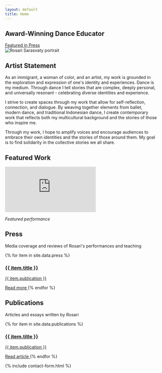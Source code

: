 ```yaml
---
layout: default
title: Home
---
```


<!-- Hero Section -->
<section class="gradient-bg py-20">
  <div class="max-w-6xl mx-auto px-4">
    <div class="grid md:grid-cols-2 gap-12 items-center">
      <div class="text-center md:text-left">
        <h1 class="text-4xl md:text-6xl font-quicksand font-bold text-white mb-4">
          Award-Winning Dance Educator
        </h1>
        <div class="mt-8">
          <a href="#press" class="inline-block bg-white text-rose px-8 py-3 rounded-full font-medium hover:bg-gray-100 transition text-lg">
            Featured in Press
          </a>
        </div>
      </div>
      <div class="flex justify-center">
        <img src="{{ '/assets/img/rosari-profile.png' | relative_url }}" 
             alt="Rosari Sarasvaty portrait" 
             class="rounded-lg shadow-2xl max-w-full h-auto">
      </div>
    </div>
  </div>
</section>

<!-- Artist Statement -->
<section class="py-16">
  <div class="max-w-4xl mx-auto px-4">
    <h2 class="text-3xl font-quicksand font-bold text-center mb-8">Artist Statement</h2>
    <div class="prose prose-lg max-w-none text-gray-700">
      <p>
        As an immigrant, a woman of color, and an artist, my work is grounded in the exploration and expression of one's identity and experiences. Dance is my medium. Through dance I tell stories that are complex, deeply personal, and universally resonant - celebrating diverse identities and experience.
      </p>
      <p>
        I strive to create spaces through my work that allow for self-reflection, connection, and dialogue. By weaving together elements from ballet, modern dance, and traditional Indonesian dance, I create contemporary work that reflects both my multicultural background and the stories of those who inspire me.
      </p>
      <p>
        Through my work, I hope to amplify voices and encourage audiences to embrace their own identities and the stories of those around them. My goal is to find solidarity in the collective stories we all share.
      </p>
    </div>
  </div>
</section>

<!-- Featured Video -->
<section class="bg-gray-50 py-16">
  <div class="max-w-4xl mx-auto px-4">
    <h2 class="text-3xl font-quicksand font-bold text-center mb-8">Featured Work</h2>
    <div class="relative pb-[56.25%] h-0 overflow-hidden rounded-lg shadow-lg">
      <iframe src="https://www.youtube.com/embed/Ee_5Jnic8SA" 
              title="Featured performance video"
              class="absolute top-0 left-0 w-full h-full"
              frameborder="0" 
              allow="accelerometer; autoplay; clipboard-write; encrypted-media; gyroscope; picture-in-picture" 
              allowfullscreen
              loading="lazy">
      </iframe>
    </div>
    <p class="text-center mt-4 text-gray-600">
      <em>Featured performance</em>
    </p>
  </div>
</section>

<!-- Press Section -->
<section class="py-16">
  <div class="max-w-6xl mx-auto px-4">
    <h2 class="text-3xl font-quicksand font-bold text-center mb-12">Press</h2>
    <p class="text-center text-gray-600 mb-8 max-w-2xl mx-auto">Media coverage and reviews of Rosari's performances and teaching</p>
    <div class="grid md:grid-cols-2 lg:grid-cols-3 gap-6">
      {% for item in site.data.press %}
        <a href="{{ item.url }}" 
           target="_blank" 
           rel="noopener noreferrer"
           class="block p-6 bg-white rounded-lg shadow-md hover:shadow-xl transform hover:-translate-y-1 transition duration-200">
          <h3 class="font-semibold text-lg mb-2">{{ item.title }}</h3>
          <p class="text-gray-600 text-sm">{{ item.publication }}</p>
          <span class="inline-block mt-3 text-rose text-sm font-medium">
            Read more <i class="fas fa-external-link-alt ml-1"></i>
          </span>
        </a>
      {% endfor %}
    </div>
  </div>
</section>

<!-- Publications Section -->
<section class="bg-gray-50 py-16">
  <div class="max-w-6xl mx-auto px-4">
    <h2 class="text-3xl font-quicksand font-bold text-center mb-12">Publications</h2>
    <p class="text-center text-gray-600 mb-8 max-w-2xl mx-auto">Articles and essays written by Rosari</p>
    <div class="grid md:grid-cols-2 lg:grid-cols-3 gap-6">
      {% for item in site.data.publications %}
        <a href="{{ item.url }}" 
           target="_blank" 
           rel="noopener noreferrer"
           class="block p-6 bg-white rounded-lg shadow-md hover:shadow-xl transform hover:-translate-y-1 transition duration-200">
          <h3 class="font-semibold text-lg mb-2">{{ item.title }}</h3>
          <p class="text-gray-600 text-sm">{{ item.publication }}</p>
          <span class="inline-block mt-3 text-rose text-sm font-medium">
            Read article <i class="fas fa-external-link-alt ml-1"></i>
          </span>
        </a>
      {% endfor %}
    </div>
  </div>
</section>

<!-- Contact Form -->
{% include contact-form.html %}